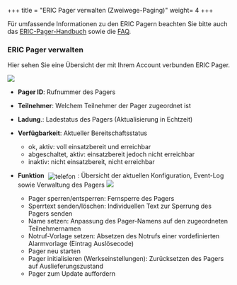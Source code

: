 +++
title = "ERIC Pager verwalten (Zweiwege-Paging)"
weight= 4
+++



Für umfassende Informationen zu den ERIC Pagern beachten Sie bitte auch das [ERIC-Pager-Handbuch](/pdf/ERIC_Handbuch_pagerV3_2.pdf) sowie die [FAQ](/pdf/ERIC_FAQ.pdf).

### ERIC Pager verwalten


Hier sehen Sie eine Übersicht der mit Ihrem Account verbunden ERIC Pager.

![](/img/mutieren_mutation_eric_pager_verwalten.png?classes=shadow)

 - **Pager ID**: Rufnummer des Pagers
 
 - **Teilnehmer**: Welchem Teilnehmer der Pager zugeordnet ist
 
 - **Ladung**.: Ladestatus des Pagers (Aktualisierung in Echtzeit)
 
 - **Verfügbarkeit**: Aktueller Bereitschaftsstatus
 
	- ok, aktiv: voll einsatzbereit und erreichbar
	- abgeschaltet, aktiv: einsatzbereit jedoch nicht erreichbar
	- inaktiv: nicht einsatzbereit, nicht erreichbar
	
 - **Funktion** <img src="/img/bearbeitungsicon.png" alt="telefon" style='vertical-align:middle;display:inline;margin:0px 5px; '>: Übersicht der aktuellen Konfiguration, Event-Log sowie Verwaltung des Pagers
	![](/img/mutieren_mutation_eric_pager_verwalten_bearbeiten.png?classes=shadow)
	
	- Pager sperren/entsperren: Fernsperre des Pagers
	- Sperrtext senden/löschen: Individuellen Text zur Sperrung des Pagers senden
	- Name setzen: Anpassung des Pager-Namens auf den zugeordneten Teilnehmernamen
	- Notruf-Vorlage setzen: Absetzen des Notrufs einer vordefinierten Alarmvorlage (Eintrag Auslösecode)
	- Pager neu starten
	- Pager initialisieren (Werkseinstellungen): Zurücksetzen des Pagers auf Auslieferungszustand
	- Pager zum Update auffordern
		
	